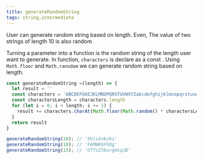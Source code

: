 ```yaml
---
title: generateRandomString
tags: string,intermediate
---
```


User can generate random string based on length.
Even, The value of two strings of length 10 is also random


Turning a parameter into a function is the random string of the length user want to generate.
In function, `characters` is declare as a const . Using `Math.floor` and `Math.ranndom` we can generate random string based on length.

```js
const generateRandomString =(length) => {
  let result = ''
  const characters = 'ABCDEFGHIJKLMNOPQRSTUVWXYZabcdefghijklmnopqrstuvwxyz0123456789'
  const charactersLength = characters.length
  for (let i = 0; i < length; i += 1) {
    result += characters.charAt(Math.floor(Math.random() * charactersLength))
  }
  return result
}
```

```js
generateRandomString(10); // '9VisXnkzhs'
generateRandomString(10); // 'F6MWKGFhDg'
generateRandomString(15); // 'UTfzZSburgHsqJB'
```
